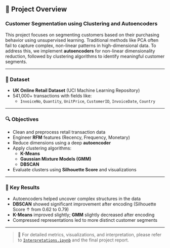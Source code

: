 ## 📌 Project Overview

### **Customer Segmentation using Clustering and Autoencoders**

This project focuses on segmenting customers based on their purchasing behavior using unsupervised learning. Traditional methods like PCA often fail to capture complex, non-linear patterns in high-dimensional data. To address this, we implement **autoencoders** for non-linear dimensionality reduction, followed by clustering algorithms to identify meaningful customer segments.

---

### 🧾 Dataset
- **UK Online Retail Dataset** (UCI Machine Learning Repository)
- 541,000+ transactions with fields like:
  - `InvoiceNo`, `Quantity`, `UnitPrice`, `CustomerID`, `InvoiceDate`, `Country`

---

### 🔍 Objectives
- Clean and preprocess retail transaction data
- Engineer **RFM** features (Recency, Frequency, Monetary)
- Reduce dimensions using a deep **autoencoder**
- Apply clustering algorithms:
  - **K-Means**
  - **Gaussian Mixture Models (GMM)**
  - **DBSCAN**
- Evaluate clusters using **Silhouette Score** and visualizations

---

### 🔑 Key Results
- Autoencoders helped uncover complex structures in the data
- **DBSCAN** showed significant improvement after encoding (Silhouette Score ↑ from 0.62 to 0.79)
- **K-Means** improved slightly; **GMM** slightly decreased after encoding
- Compressed representations led to more distinct customer segments

---

> 📄 For detailed metrics, visualizations, and interpretation, please refer to [`Interpretations.ipynb`](./Interpretations.ipynb) and the final project report.
